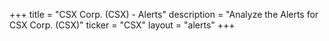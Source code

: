 +++
title = "CSX Corp. (CSX) - Alerts"
description = "Analyze the Alerts for CSX Corp. (CSX)"
ticker = "CSX"
layout = "alerts"
+++

